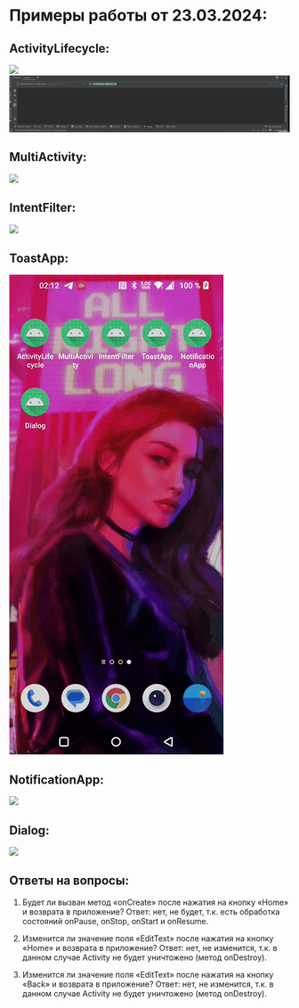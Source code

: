 # Примеры работы от 23.03.2024:

## ActivityLifecycle:
![](Lesson2_Android_ActivityLifecycle.gif)
![](Lesson2_Logcat_ActivityLifecycle.gif)

## MultiActivity:
![](Lesson2_MultiActivity.gif)

## IntentFilter:
![](Lesson2_IntentFilter.gif)

## ToastApp:
![](Lesson2_ToastApp.gif)

## NotificationApp:
![](Lesson2_NotificationApp.gif)

## Dialog:
![](Lesson2_Dialog.gif)

## Ответы на вопросы:
1. Будет ли вызван метод «onCreate» после нажатия на кнопку «Home» и возврата
в приложение?
Ответ: нет, не будет, т.к. есть обработка состояний onPause, onStop, onStart и onResume.

2. Изменится ли значение поля «EditText» после нажатия на кнопку «Home» и
возврата в приложение?
Ответ: нет, не изменится, т.к. в данном случае Activity не будет уничтожено (метод onDestroy).

3. Изменится ли значение поля «EditText» после нажатия на кнопку «Back» и
возврата в приложение?
Ответ: нет, не изменится, т.к. в данном случае Activity не будет уничтожено (метод onDestroy).
